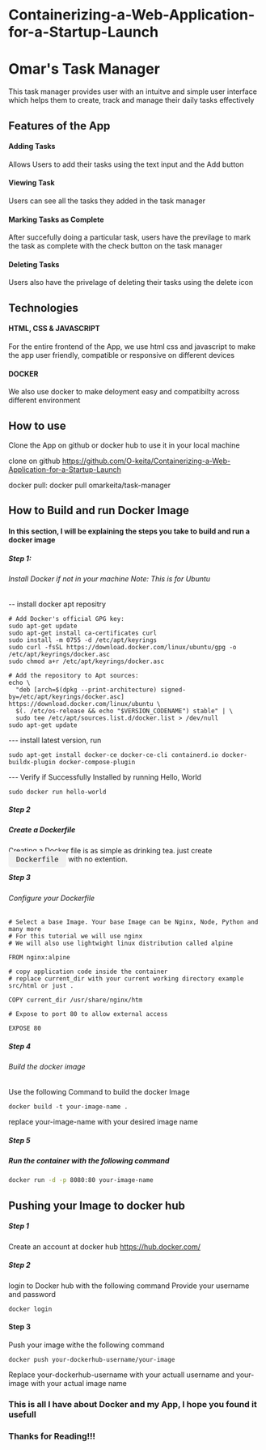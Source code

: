 # Containerizing-a-Web-Application-for-a-Startup-Launch
# Omar's Task Manager

This task manager provides user with an intuitve and simple user interface which helps them to create, track and manage their daily tasks effectively

## Features of the App

#### Adding Tasks
Allows Users to add their tasks using the text input and the Add button

#### Viewing Task
Users can see all the tasks they added in the task manager


#### Marking Tasks as Complete
After succefully doing a particular task, users have the previlage to mark the task as complete with the check button on the task manager


#### Deleting Tasks
Users also have the privelage of deleting their tasks using the delete icon

## Technologies
#### HTML, CSS & JAVASCRIPT
For the entire frontend of the App, we use html css and javascript to make the app user friendly, compatible or responsive on different devices

#### DOCKER
We also use docker to make deloyment easy and compatibilty across different environment


## How to use
Clone the App on github or docker hub to use it in your local machine

clone on github https://github.com/O-keita/Containerizing-a-Web-Application-for-a-Startup-Launch

docker pull: docker pull omarkeita/task-manager

## How to Build and run Docker Image
#### In this section, I will be explaining the steps you take to build and run a docker image

##### Step 1:
###### Install Docker if not in your machine Note: This is for Ubuntu
-- install docker apt repositry
```
# Add Docker's official GPG key:
sudo apt-get update
sudo apt-get install ca-certificates curl
sudo install -m 0755 -d /etc/apt/keyrings
sudo curl -fsSL https://download.docker.com/linux/ubuntu/gpg -o /etc/apt/keyrings/docker.asc
sudo chmod a+r /etc/apt/keyrings/docker.asc

# Add the repository to Apt sources:
echo \
  "deb [arch=$(dpkg --print-architecture) signed-by=/etc/apt/keyrings/docker.asc] https://download.docker.com/linux/ubuntu \
  $(. /etc/os-release && echo "$VERSION_CODENAME") stable" | \
  sudo tee /etc/apt/sources.list.d/docker.list > /dev/null
sudo apt-get update
```

--- install latest version, run
```
sudo apt-get install docker-ce docker-ce-cli containerd.io docker-buildx-plugin docker-compose-plugin
```

--- Verify if Successfully Installed by running Hello, World
```
sudo docker run hello-world
```

##### Step 2
##### Create a Dockerfile
Creating a Docker file is as simple as drinking tea. just create <kbd style="background-color: #f0f0f0; padding: 8px 15px; border-radius: 5px;">Dockerfile</kbd> with no extention.


##### Step 3
###### Configure your Dockerfile
```
# Select a base Image. Your base Image can be Nginx, Node, Python and many more
# For this tutorial we will use nginx
# We will also use lightwight linux distribution called alpine

FROM nginx:alpine

# copy application code inside the container
# replace current_dir with your current working directory example src/html or just .

COPY current_dir /usr/share/nginx/htm

# Expose to port 80 to allow external access

EXPOSE 80
```

##### Step 4
###### Build the docker image
Use the following Command to build the docker Image
```
docker build -t your-image-name .
```
replace your-image-name with your desired image name

##### Step 5
##### Run the container with the following command
```bash
docker run -d -p 8080:80 your-image-name
```


## Pushing your Image to docker hub
##### Step 1
Create an account at docker hub https://hub.docker.com/

##### Step 2
login to Docker hub with the following command
Provide your username and password
```
docker login
```
#### Step 3

Push your image withe the following command
```
docker push your-dockerhub-username/your-image
```
Replace your-dockerhub-username with your actuall username and your-image with your actual image name

### This is all I have about Docker and my App, I hope you found it usefull
### Thanks for Reading!!!








